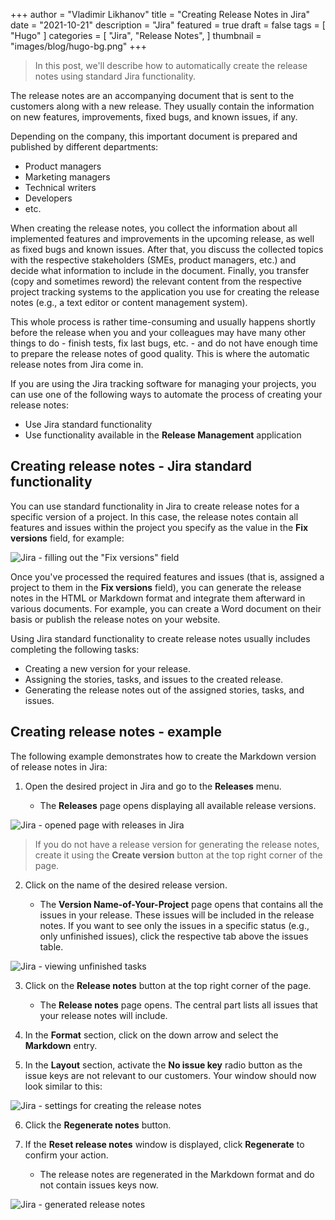 +++
author = "Vladimir Likhanov"
title = "Creating Release Notes in Jira"
date = "2021-10-21"
description = "Jira"
featured = true
draft = false
tags = [
    "Hugo"
]
categories = [
    "Jira",
    "Release Notes",
]
thumbnail = "images/blog/hugo-bg.png"
+++

> In this post, we'll describe how to automatically create the release notes using standard Jira functionality.


The release notes are an accompanying document that is sent to the customers along with a new release.
They usually contain the information on new features, improvements, fixed bugs, and known issues, if any.

Depending on the company, this important document is prepared and published by different departments:

* Product managers
* Marketing managers
* Technical writers
* Developers
* etc.

When creating the release notes, you collect the information about all implemented features and improvements in the
upcoming release, as well as fixed bugs and known issues. After that, you discuss the collected topics with the
respective stakeholders (SMEs, product managers, etc.) and decide what information to include in the document.
Finally, you transfer (copy and sometimes reword) the relevant content from the respective project tracking systems
to the application you use for creating the release notes (e.g., a text editor or content management system).

This whole process is rather time-consuming and usually happens shortly before the release when you and your
colleagues may have many other things to do - finish tests, fix last bugs, etc. - and do not have enough time
to prepare the release notes of good quality. This is where the automatic release notes from Jira come in.

If you are using the Jira tracking software for managing your projects, you can use one of the following ways
to automate the process of creating your release notes:

* Use Jira standard functionality
* Use functionality available in the **Release Management** application

## Creating release notes - Jira standard functionality

You can use standard functionality in Jira to create release notes for a specific version of a project. In this case,
the release notes contain all features and issues within the project you specify as the value in the
**Fix versions** field, for example:

![Jira - filling out the "Fix versions" field](/images/blog/jira-fix-versions-field.png)

Once you've processed the required features and issues (that is, assigned a project to them in the **Fix versions** field),
you can generate the release notes in the HTML or Markdown format and integrate them afterward in various documents. For
example, you can create a Word document on their basis or publish the release notes on your website.

Using Jira standard functionality to create release notes usually includes completing the following tasks:

* Creating a new version for your release.
* Assigning the stories, tasks, and issues to the created release.
* Generating the release notes out of the assigned stories, tasks, and issues.

## Creating release notes - example

The following example demonstrates how to create the Markdown version of release notes in Jira:

1. Open the desired project in Jira and go to the **Releases** menu.

    * The **Releases** page opens displaying all available release versions.

![Jira - opened page with releases in Jira](/images/blog/jira/jira-release-page.png)

> If you do not have a release version for generating the release notes, create it using the **Create version** button
at the top right corner of the page.

2. Click on the name of the desired release version.

    * The **Version Name-of-Your-Project** page opens that contains all the issues in your release. These issues will be included
    in the release notes. If you want to see only the issues in a specific status (e.g., only unfinished issues), click the respective
    tab above the issues table.

![Jira - viewing unfinished tasks](/images/blog/jira/jira-viewing-unfinished-tasks.png)
    
3. Click on the **Release notes** button at the top right corner of the page.

    * The **Release notes** page opens. The central part lists all issues that your release notes will include.

4. In the **Format** section, click on the down arrow and select the **Markdown** entry.

5. In the **Layout** section, activate the **No issue key** radio button as the issue keys are not relevant to our customers. Your window
should now look similar to this:

![Jira - settings for creating the release notes](/images/blog/jira/jira-settings-for-creating-release-notes.png)

6. Click the **Regenerate notes** button.

7. If the **Reset release notes** window is displayed, click **Regenerate** to confirm your action.

    * The release notes are regenerated in the Markdown format and do not contain issues keys now.

![Jira - generated release notes](/images/blog/jira/jira-release-notes-in-markdown-format.png)